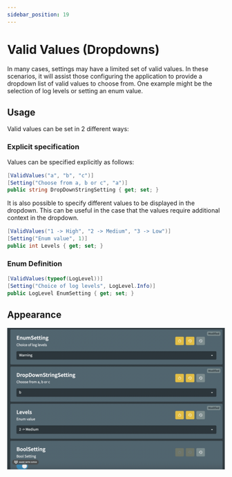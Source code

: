 ```yaml
---
sidebar_position: 19
---
```


# Valid Values (Dropdowns)

In many cases, settings may have a limited set of valid values. In these scenarios, it will assist those configuring the application to provide a dropdown list of valid values to choose from. One example might be the selection of log levels or setting an enum value.

## Usage

Valid values can be set in 2 different ways:

### Explicit specification

Values can be specified explicitly as follows:

```csharp
[ValidValues("a", "b", "c")]
[Setting("Choose from a, b or c", "a")]
public string DropDownStringSetting { get; set; }
```

It is also possible to specify different values to be displayed in the dropdown. This can be useful in the case that the values require additional context in the dropdown.

```csharp
[ValidValues("1 -> High", "2 -> Medium", "3 -> Low")]
[Setting("Enum value", 1)]
public int Levels { get; set; }
```

### Enum Definition

```csharp
[ValidValues(typeof(LogLevel))]
[Setting("Choice of log levels", LogLevel.Info)]
public LogLevel EnumSetting { get; set; }
```

## Appearance

![2022-08-02 21.25.39](./img/valid-values.png)